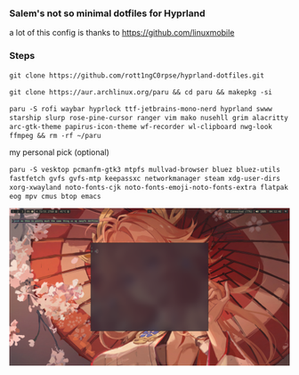 ### Salem's not so minimal dotfiles for Hyprland

a lot of this config is thanks to 
https://github.com/linuxmobile

### Steps

```
git clone https://github.com/rott1ngC0rpse/hyprland-dotfiles.git
```

```
git clone https://aur.archlinux.org/paru && cd paru && makepkg -si
```

```
paru -S rofi waybar hyprlock ttf-jetbrains-mono-nerd hyprland swww starship slurp rose-pine-cursor ranger vim mako nusehll grim alacritty arc-gtk-theme papirus-icon-theme wf-recorder wl-clipboard nwg-look ffmpeg && rm -rf ~/paru
```

my personal pick (optional)
```
paru -S vesktop pcmanfm-gtk3 mtpfs mullvad-browser bluez bluez-utils fastfetch gvfs gvfs-mtp keepassxc networkmanager steam xdg-user-dirs xorg-xwayland noto-fonts-cjk noto-fonts-emoji-noto-fonts-extra flatpak eog mpv cmus btop emacs
```

![Screenshot](screenshot.png)


